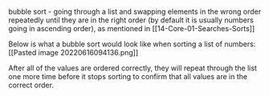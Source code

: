 bubble sort - going through a list and swapping elements in the wrong order repeatedly until they are in the right order (by default it is usually numbers going in ascending order), as mentioned in [[14-Core-01-Searches-Sorts]]

Below is what a bubble sort would look like when sorting a list of numbers:
[[Pasted image 20220616094136.png]]

After all of the values are ordered correctly, they will repeat through the list one more time before it stops sorting to confirm that all values are in the correct order.